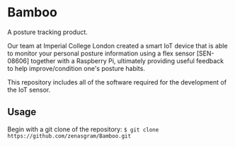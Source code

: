 # Bamboo

A posture tracking product. 

Our team at Imperial College London created a smart IoT device that is able to monitor your personal posture information using a flex sensor [SEN-08606] together with a Raspberry Pi, ultimately providing useful feedback to help improve/condition one's posture habits.

This repository includes all of the software required for the development of the IoT sensor.

## Usage

Begin with a git clone of the repository:
`$ git clone https://github.com/zenasgram/Bamboo.git`
